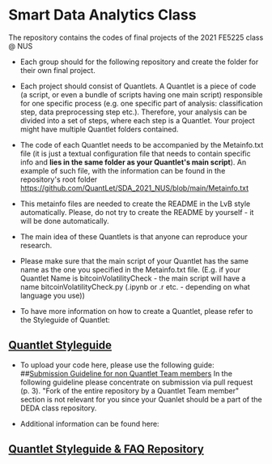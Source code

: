 # Smart Data Analytics Class

The repository contains the codes of final projects of the 2021 FE5225 class @ NUS

* Each group should for the following repository and create the folder for their own final project.
* Each project should consist of Quantlets. A Quantlet is a piece of code (a script, or even a bundle of scripts having one main script) responsible for one specific process (e.g. one specific part of analysis: classification step, data preprocessing step etc.). Therefore, your analysis can be divided into a set of steps, where each step is a Quantlet. Your project might have multiple Quantlet folders contained.
* The code of each Quantlet needs to be accompanied by the Metainfo.txt file (it is just a textual configuration file that needs to contain specific info and **lies in the same folder as your Quantlet's main script**). An example of such file, with the information can be found in the repository's root folder https://github.com/QuantLet/SDA_2021_NUS/blob/main/Metainfo.txt
* This metainfo files are needed to create the README in the LvB style automatically. Please, do not try to create the README by yourself - it will be done automatically.
* The main idea of these Quantlets is that anyone can reproduce your research.
* Please make sure that the main script of your Quantlet has the same name as the one you specified in the Metainfo.txt file. (E.g. if your Quantlet Name is bitcoinVolatilityCheck - the main script will have a name bitcoinVolatilityCheck.py (.ipynb or .r etc. - depending on what language you use))




* To have more information on how to create a Quantlet, please refer to the Styleguide of Quantlet:
## [Quantlet Styleguide](https://github.com/QuantLet/Styleguide-and-FAQ/blob/master/guidelines/Styleguide_Guide_GitHub.pdf)


* To upload your code here, please use the following guide:
##[Submission Guideline for non Quantlet Team members](https://github.com/QuantLet/Styleguide-and-FAQ/blob/master/guidelines/Submission_Guide_GitHub_Non_Members.pdf)
In the following guideline please concentrate on submission via pull request (p. 3).
"Fork of the entire repository by a Quantlet Team member" section is not relevant for you since your Quanlet should be a part of the DEDA class repository.

* Additional information can be found here:
## [Quantlet Styleguide & FAQ Repository](https://github.com/QuantLet/Styleguide-and-FAQ)
